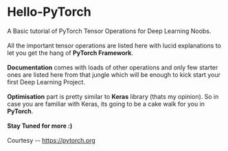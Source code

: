 # Hello-PyTorch
A Basic tutorial of PyTorch Tensor Operations for Deep Learning Noobs. </br> </br>
All the important tensor operations are listed here with lucid explanations to let you get the hang of **PyTorch Framework**. </br></br>
**Documentation** comes with loads of other operations and only few starter ones are listed here from that jungle which will be enough to kick start your first Deep Learning Project.</br></br>
**Optimisation** part is pretty similar to **Keras** library (thats my opinion). So in case you are familiar with Keras, its going to be a cake walk for you in **PyTorch**.</br></br>
**Stay Tuned for more :)** <br><br>
Courtesy -- https://pytorch.org 
